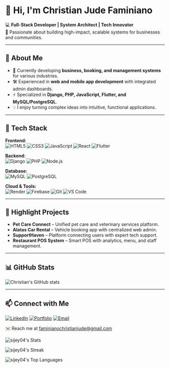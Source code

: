 # 👋 Hi, I'm Christian Jude Faminiano

💻 **Full-Stack Developer | System Architect | Tech Innovator**  
🚀 Passionate about building high-impact, scalable systems for businesses and communities.

---

## 🌟 About Me
- 🎯 Currently developing **business, booking, and management systems** for various industries.
- 🛠 Experienced in **web and mobile app development** with integrated admin dashboards.
- ⚡ Specialized in **Django, PHP, JavaScript, Flutter, and MySQL/PostgreSQL**.
- 💡 I enjoy turning complex ideas into intuitive, functional applications.

---

## 🔧 Tech Stack

**Frontend:**  
![HTML5](https://img.shields.io/badge/HTML5-E34F26?style=flat&logo=html5&logoColor=white)
![CSS3](https://img.shields.io/badge/CSS3-1572B6?style=flat&logo=css3&logoColor=white)
![JavaScript](https://img.shields.io/badge/JavaScript-F7DF1E?style=flat&logo=javascript&logoColor=black)
![React](https://img.shields.io/badge/React-61DAFB?style=flat&logo=react&logoColor=black)
![Flutter](https://img.shields.io/badge/Flutter-02569B?style=flat&logo=flutter&logoColor=white)

**Backend:**  
![Django](https://img.shields.io/badge/Django-092E20?style=flat&logo=django&logoColor=white)
![PHP](https://img.shields.io/badge/PHP-777BB4?style=flat&logo=php&logoColor=white)
![Node.js](https://img.shields.io/badge/Node.js-339933?style=flat&logo=node.js&logoColor=white)

**Database:**  
![MySQL](https://img.shields.io/badge/MySQL-4479A1?style=flat&logo=mysql&logoColor=white)
![PostgreSQL](https://img.shields.io/badge/PostgreSQL-316192?style=flat&logo=postgresql&logoColor=white)

**Cloud & Tools:**  
![Render](https://img.shields.io/badge/Render-46E3B7?style=flat&logo=render&logoColor=black)
![Firebase](https://img.shields.io/badge/Firebase-FFCA28?style=flat&logo=firebase&logoColor=black)
![Git](https://img.shields.io/badge/Git-F05032?style=flat&logo=git&logoColor=white)
![VS Code](https://img.shields.io/badge/VS_Code-0078D4?style=flat&logo=visual-studio-code&logoColor=white)

---

## 📌 Highlight Projects
- **Pet Care Connect** – Unified pet care and veterinary services platform.  
- **Alatas Car Rental** – Vehicle booking app with centralized web admin.  
- **SupportHaven** – Platform connecting users with expert tech support.  
- **Restaurant POS System** – Smart POS with analytics, menu, and staff management.

---

## 📊 GitHub Stats
![Christian's GitHub stats](https://github-readme-stats.vercel.app/api?username=christianjude&show_icons=true&theme=radical)

---

## 📫 Connect with Me
[![LinkedIn](https://img.shields.io/badge/LinkedIn-0A66C2?style=flat&logo=linkedin&logoColor=white)](https://linkedin.com/in/YOUR-LINK)
[![Portfolio](https://img.shields.io/badge/Portfolio-000?style=flat&logo=vercel&logoColor=white)](https://your-portfolio-link.com)
[![Email](https://img.shields.io/badge/Email-D14836?style=flat&logo=gmail&logoColor=white)](mailto:your.email@example.com)


✉️ Reach me at faminianochristianjude@gmail.com

![sijey04's Stats](https://github-readme-stats.vercel.app/api?username=sijey04&theme=vue-dark&show_icons=true&hide_border=true&count_private=true) 

![sijey04's Streak](https://github-readme-streak-stats.herokuapp.com/?user=sijey04&theme=vue-dark&hide_border=true)

![sijey04's Top Languages](https://github-readme-stats.vercel.app/api/top-langs/?username=sijey04&theme=vue-dark&show_icons=true&hide_border=true&layout=compact)
